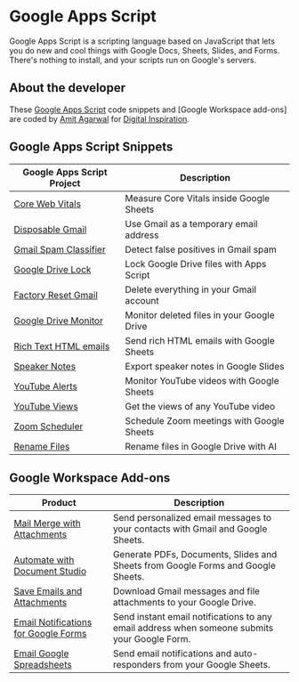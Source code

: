 # Google Apps Script

Google Apps Script is a scripting language based on JavaScript that lets you do new and cool things with Google Docs, Sheets, Slides, and Forms. There's nothing to install, and your scripts run on Google's servers.

## About the developer

These [Google Apps Script](https://www.labnol.org/topic/google-apps-script) code snippets and [Google Workspace add-ons] are coded by [Amit Agarwal](https://www.labnol.org/about) for [Digital Inspiration](https://digitalinspiration.com/).

## Google Apps Script Snippets

| Google Apps Script Project                                       | Description                                |
| ---------------------------------------------------------------- | ------------------------------------------ |
| [Core Web Vitals](./google-apps-script/core-vitals/)             | Measure Core Vitals inside Google Sheets   |
| [Disposable Gmail](./google-apps-script/disposable-gmail/)       | Use Gmail as a temporary email address     |
| [Gmail Spam Classifier](./google-apps-script/gmail-spam/)        | Detect false positives in Gmail spam       |
| [Google Drive Lock](./google-apps-script/drive-lock/)            | Lock Google Drive files with Apps Script   |
| [Factory Reset Gmail](./google-apps-script/factory-reset-gmail/) | Delete everything in your Gmail account    |
| [Google Drive Monitor](./google-apps-script/google-drive-watch/) | Monitor deleted files in your Google Drive |
| [Rich Text HTML emails](./google-apps-script/rich-text/)         | Send rich HTML emails with Google Sheets   |
| [Speaker Notes](./google-apps-script/speaker-notes/)             | Export speaker notes in Google Slides      |
| [YouTube Alerts](./google-apps-script/youtube-alerts/)           | Monitor YouTube videos with Google Sheets  |
| [YouTube Views](./google-apps-script/youtube-views/)             | Get the views of any YouTube video         |
| [Zoom Scheduler](./google-apps-script/zoom-meetings/)            | Schedule Zoom meetings with Google Sheets  |
| [Rename Files](./google-apps-script/rename-files/)               | Rename files in Google Drive with AI       |

## Google Workspace Add-ons

| Product                                                                                        | Description                                                                                  |
| ---------------------------------------------------------------------------------------------- | -------------------------------------------------------------------------------------------- |
| [Mail Merge with Attachments](https://digitalinspiration.com/docs/mail-merge)                  | Send personalized email messages to your contacts with Gmail and Google Sheets.              |
| [Automate with Document Studio](https://digitalinspiration.com/docs/document-studio)           | Generate PDFs, Documents, Slides and Sheets from Google Forms and Google Sheets.             |
| [Save Emails and Attachments](https://digitalinspiration.com/docs/save-gmail-attachments)      | Download Gmail messages and file attachments to your Google Drive.                           |
| [Email Notifications for Google Forms](https://digitalinspiration.com/docs/form-notifications) | Send instant email notifications to any email address when someone submits your Google Form. |
| [Email Google Spreadsheets](https://digitalinspiration.com/docs/email-google-sheets)           | Send email notifications and auto-responders from your Google Sheets.                        |
